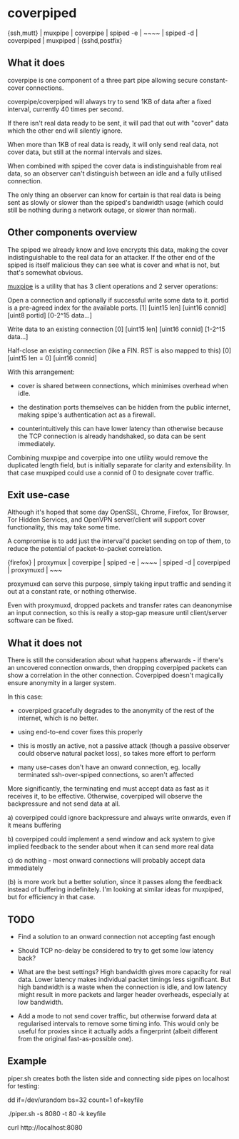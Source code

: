 coverpiped
==========

{ssh,mutt} | muxpipe | coverpipe | spiped -e | ~~~~ | spiped -d | coverpiped | muxpiped | {sshd,postfix}

What it does
------------

coverpipe is one component of a three part pipe allowing secure constant-cover
connections.

coverpipe/coverpiped will always try to send 1KB of data after a fixed
interval, currently 40 times per second.

If there isn't real data ready to be sent, it will pad that out with "cover"
data which the other end will silently ignore.

When more than 1KB of real data is ready, it will only send real data, not
cover data, but still at the normal intervals and sizes.

When combined with spiped the cover data is indistinguishable from real data,
so an observer can't distinguish between an idle and a fully utilised
connection.

The only thing an observer can know for certain is that real data is being sent
as slowly or slower than the spiped's bandwidth usage (which could still be
nothing during a network outage, or slower than normal).

Other components overview
-------------------------

The spiped we already know and love encrypts this data, making the cover
indistinguishable to the real data for an attacker. If the other end of the
spiped is itself malicious they can see what is cover and what is not, but
that's somewhat obvious.

[muxpipe](https://github.com/aliclark/muxpipedjs) is a utility that has 3
client operations and 2 server operations:

Open a connection and optionally if successful write some data to it. portid is
a pre-agreed index for the available ports.
[1] [uint15 len] [uint16 connid] [uint8 portid] [0-2^15 data...]

Write data to an existing connection
[0] [uint15 len] [uint16 connid] [1-2^15 data...]

Half-close an existing connection (like a FIN. RST is also mapped to this)
[0] [uint15 len = 0] [uint16 connid]

With this arrangement:

 - cover is shared between connections, which minimises overhead when idle.

 - the destination ports themselves can be hidden from the public internet,
   making spipe's authentication act as a firewall.

 - counterintuitively this can have lower latency than otherwise because the
   TCP connection is already handshaked, so data can be sent immediately.

Combining muxpipe and coverpipe into one utility would remove the duplicated
length field, but is initially separate for clarity and extensibility. In that
case muxpiped could use a connid of 0 to designate cover traffic.

Exit use-case
-------------

Although it's hoped that some day OpenSSL, Chrome, Firefox, Tor Browser, Tor
Hidden Services, and OpenVPN server/client will support cover functionality,
this may take some time.

A compromise is to add just the interval'd packet sending on top of them, to
reduce the potential of packet-to-packet correlation.

{firefox} | proxymux | coverpipe | spiped -e | ~~~~ | spiped -d | coverpiped | proxymuxd | ~~~

proxymuxd can serve this purpose, simply taking input traffic and sending it
out at a constant rate, or nothing otherwise.

Even with proxymuxd, dropped packets and transfer rates can deanonymise an
input connection, so this is really a stop-gap measure until client/server
software can be fixed.

What it does not
----------------

There is still the consideration about what happens afterwards - if there's an
uncovered connection onwards, then dropping coverpiped packets can show a
correlation in the other connection. Coverpiped doesn't magically ensure
anonymity in a larger system.

In this case:

 - coverpiped gracefully degrades to the anonymity of the rest of the internet,
   which is no better.

 - using end-to-end cover fixes this properly

 - this is mostly an active, not a passive attack (though a passive observer
   could observe natural packet loss), so takes more effort to perform

 - many use-cases don't have an onward connection, eg. locally terminated
   ssh-over-spiped connections, so aren't affected

More significantly, the terminating end must accept data as fast as it receives
it, to be effective. Otherwise, coverpiped will observe the backpressure and
not send data at all.

a) coverpiped could ignore backpressure and always write onwards, even if it
means buffering

b) coverpiped could implement a send window and ack system to give implied
feedback to the sender about when it can send more real data

c) do nothing - most onward connections will probably accept data immediately

(b) is more work but a better solution, since it passes along the feedback
instead of buffering indefinitely. I'm looking at similar ideas for muxpiped,
but for efficiency in that case.

TODO
----

 - Find a solution to an onward connection not accepting fast enough

 - Should TCP no-delay be considered to try to get some low latency back?

 - What are the best settings? High bandwidth gives more capacity for real
   data. Lower latency makes individual packet timings less significant. But
   high bandwidth is a waste when the connection is idle, and low latency might
   result in more packets and larger header overheads, especially at low
   bandwidth.

 - Add a mode to not send cover traffic, but otherwise forward data at
   regularised intervals to remove some timing info. This would only be useful
   for proxies since it actually adds a fingerprint (albeit different from the
   original fast-as-possible one).

Example
-------

piper.sh creates both the listen side and connecting side pipes on localhost
for testing:

dd if=/dev/urandom bs=32 count=1 of=keyfile

./piper.sh -s 8080 -t 80 -k keyfile

curl http://localhost:8080
